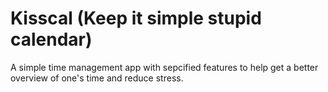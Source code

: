 # Kisscal (Keep it simple stupid calendar)
A simple time management app with sepcified features to help get a better overview of one's time and reduce stress.
